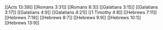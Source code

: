 [[Acts 13:39]]
[[Romans 3:31]]
[[Romans 8:3]]
[[Galatians 3:15]]
[[Galatians 3:17]]
[[Galatians 4:9]]
[[Galatians 4:21]]
[[1 Timothy 4:8]]
[[Hebrews 7:11]]
[[Hebrews 7:19]]
[[Hebrews 8:7]]
[[Hebrews 9:9]]
[[Hebrews 10:1]]
[[Hebrews 13:9]]
